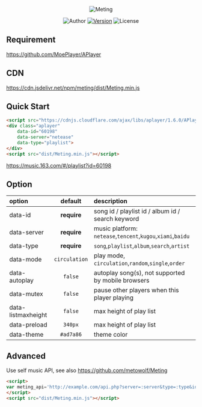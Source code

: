 <p align="center">
<img src="https://user-images.githubusercontent.com/2666735/30651452-58ae6c88-9deb-11e7-9e13-6beae3f6c54c.png" alt="Meting">
</p>

<p align="center">
<img alt="Author" src="https://img.shields.io/badge/Author-METO-blue.svg?style=flat-square"/>
<a href="https://www.npmjs.com/package/meting"><img alt="Version" src="https://img.shields.io/npm/v/meting.svg?style=flat-square"/></a>
<img alt="License" src="https://img.shields.io/npm/l/meting.svg?style=flat-square"/>
</p>

## Requirement
https://github.com/MoePlayer/APlayer

## CDN
https://cdn.jsdelivr.net/npm/meting/dist/Meting.min.js

## Quick Start
```html
<script src="https://cdnjs.cloudflare.com/ajax/libs/aplayer/1.6.0/APlayer.min.js"></script>
<div class="aplayer"
    data-id="60198"
    data-server="netease"
    data-type="playlist">
</div>
<script src="dist/Meting.min.js"></script>
```
https://music.163.com/#/playlist?id=60198

## Option

|option|default|description|
|:-----|:-------------:|:----------|
|data-id|**require**|song id / playlist id / album id / search keyword|
|data-server|**require**|music platform: `netease`,`tencent`,`kugou`,`xiami`,`baidu`|
|data-type|**require**|`song`,`playlist`,`album`,`search`,`artist`|
|data-mode|`circulation`|play mode, `circulation`,`random`,`single`,`order`|
|data-autoplay|`false`|autoplay song(s), not supported by mobile browsers|
|data-mutex|`false`|pause other players when this player playing|
|data-listmaxheight|`false`|max height of play list|
|data-preload|`340px`|max height of play list|
|data-theme|`#ad7a86`|theme color|

## Advanced

Use self music API, see also https://github.com/metowolf/Meting

```html
<script>
var meting_api='http://example.com/api.php?server=:server&type=:type&id=:id&r=:r';
</script>
<script src="dist/Meting.min.js"></script>
```
